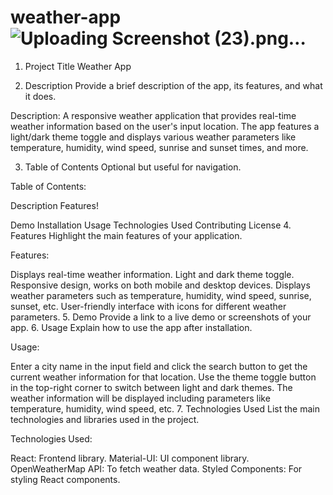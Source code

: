 # weather-app![Uploading Screenshot (23).png…]()

1. Project Title
Weather App

2. Description
Provide a brief description of the app, its features, and what it does.

Description:
A responsive weather application that provides real-time weather information based on the user's input location. The app features a light/dark theme toggle and displays various weather parameters like temperature, humidity, wind speed, sunrise and sunset times, and more.

3. Table of Contents
Optional but useful for navigation.

Table of Contents:

Description
Features!

Demo
Installation
Usage
Technologies Used
Contributing
License
4. Features
Highlight the main features of your application.

Features:

Displays real-time weather information.
Light and dark theme toggle.
Responsive design, works on both mobile and desktop devices.
Displays weather parameters such as temperature, humidity, wind speed, sunrise, sunset, etc.
User-friendly interface with icons for different weather parameters.
5. Demo
Provide a link to a live demo or screenshots of your app.
6. Usage
Explain how to use the app after installation.

Usage:

Enter a city name in the input field and click the search button to get the current weather information for that location.
Use the theme toggle button in the top-right corner to switch between light and dark themes.
The weather information will be displayed including parameters like temperature, humidity, wind speed, etc.
7. Technologies Used
List the main technologies and libraries used in the project.

Technologies Used:

React: Frontend library.
Material-UI: UI component library.
OpenWeatherMap API: To fetch weather data.
Styled Components: For styling React components.
